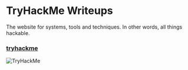 # TryHackMe Writeups

The website for systems, tools and techniques. In other words, all things hackable.

### [tryhackme](https://tryhackme.com)


<img src="https://tryhackme-badges.s3.amazonaws.com/grayarea.png" alt="TryHackMe">
